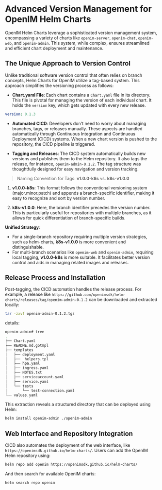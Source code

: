 # Advanced Version Management for OpenIM Helm Charts

OpenIM Helm Charts leverage a sophisticated version management system, encompassing a variety of charts like `openim-server`, `openim-chat`, `openim-web`, and `openim-admin`. This system, while complex, ensures streamlined and efficient chart deployment and maintenance.

## The Unique Approach to Version Control

Unlike traditional software version control that often relies on branch concepts, Helm Charts for OpenIM utilize a tag-based system. This approach simplifies the versioning process as follows:

- **Chart.yaml File**: Each chart contains a `Chart.yaml` file in its directory. This file is pivotal for managing the version of each individual chart. It holds the `version` key, which gets updated with every new release.

```yaml
version: 0.1.3
```

- **Automated CICD**: Developers don't need to worry about managing branches, tags, or releases manually. These aspects are handled automatically through Continuous Integration and Continuous Deployment (CICD) systems. When a new chart version is pushed to the repository, the CICD pipeline is triggered.

- **Tagging and Releases**: The CICD system automatically builds new versions and publishes them to the Helm repository. It also tags the release, for instance, `openim-admin-0.1.2`. The tag structure was thoughtfully designed for easy navigation and version tracking.

> Naming Convention for Tags: **v1.0.0-k8s** vs. **k8s-v1.0.0**

1. **v1.0.0-k8s**: This format follows the conventional versioning system (major.minor.patch) and appends a branch-specific identifier, making it easy to recognize and sort by version number.
   
2. **k8s-v1.0.0**: Here, the branch identifier precedes the version number. This is particularly useful for repositories with multiple branches, as it allows for quick differentiation of branch-specific builds.

**Unified Strategy**:

- For a single-branch repository requiring multiple version strategies, such as helm-charts, **k8s-v1.0.0** is more convenient and distinguishable.
- For multi-branch scenarios like `openim-web` and `openim-admin`, requiring local tagging, **v1.0.0-k8s** is more suitable. It facilitates better version control and aids in managing related images and releases.

## Release Process and Installation

Post-tagging, the CICD automation handles the release process. For example, a release like `https://github.com/openimsdk/helm-charts/releases/tag/openim-admin-0.1.2` can be downloaded and extracted locally:

```bash
tar -zxvf openim-admin-0.1.2.tgz
```

details:

```bash
openim-admin# tree 
.
├── Chart.yaml
├── README.md.gotmpl
├── templates
│   ├── deployment.yaml
│   ├── _helpers.tpl
│   ├── hpa.yaml
│   ├── ingress.yaml
│   ├── NOTES.txt
│   ├── serviceaccount.yaml
│   ├── service.yaml
│   └── tests
│       └── test-connection.yaml
└── values.yaml
```

This extraction reveals a structured directory that can be deployed using Helm:

```bash
helm install openim-admin ./openim-admin
```

## Web Interface and Repository Integration

CICD also automates the deployment of the web interface, like `https://openimsdk.github.io/helm-charts/`. Users can add the OpenIM Helm repository using:

```bash
helm repo add openim https://openimsdk.github.io/helm-charts/
```

And then search for available OpenIM charts:

```bash
helm search repo openim
```
